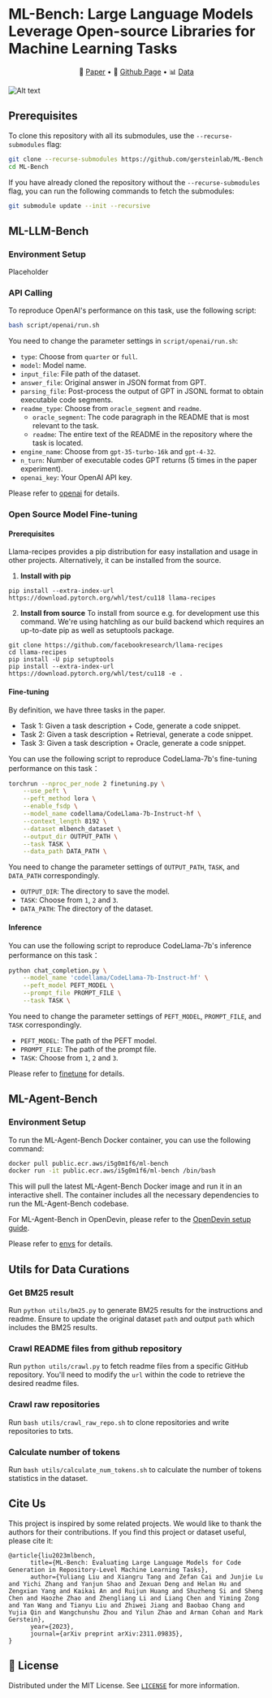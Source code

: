 # ML-Bench: Large Language Models Leverage Open-source Libraries for Machine Learning Tasks

<p align="center">
   📖 <a href="https://arxiv.org/abs/2311.09835" target="_blank">Paper</a>  • 🚀 <a href="https://ml-bench.github.io/" target="_blank">Github Page</a>  • 📊 <a href="https://huggingface.co/datasets/super-dainiu/ml-bench" target="_blank">Data</a> 
</p>

![Alt text](https://github.com/gersteinlab/ML-Bench/blob/master/assets/distribution.png)


## Prerequisites

  To clone this repository with all its submodules, use the `--recurse-submodules` flag:

  ```bash
  git clone --recurse-submodules https://github.com/gersteinlab/ML-Bench.git
  cd ML-Bench
  ```

  If you have already cloned the repository without the `--recurse-submodules` flag, you can run the following commands to fetch the submodules:

  ```bash
  git submodule update --init --recursive
  ```

## ML-LLM-Bench
### Environment Setup

Placeholder

### API Calling

To reproduce OpenAI's performance on this task, use the following script:
```bash
bash script/openai/run.sh
```

You need to change the parameter settings in `script/openai/run.sh`:

- `type`: Choose from `quarter` or `full`.
- `model`: Model name.
- `input_file`: File path of the dataset.
- `answer_file`: Original answer in JSON format from GPT.
- `parsing_file`: Post-process the output of GPT in JSONL format to obtain executable code segments.
- `readme_type`: Choose from `oracle_segment` and `readme`.
  - `oracle_segment`: The code paragraph in the README that is most relevant to the task.
  - `readme`: The entire text of the README in the repository where the task is located.
- `engine_name`: Choose from `gpt-35-turbo-16k` and `gpt-4-32`.
- `n_turn`: Number of executable codes GPT returns (5 times in the paper experiment).
- `openai_key`: Your OpenAI API key.

Please refer to [openai](scripts/openai/README.md) for details.

### Open Source Model Fine-tuning

#### Prerequisites
Llama-recipes provides a pip distribution for easy installation and usage in other projects. Alternatively, it can be installed from the source.

1. **Install with pip**
```
pip install --extra-index-url https://download.pytorch.org/whl/test/cu118 llama-recipes
```
2. **Install from source**
To install from source e.g. for development use this command. We're using hatchling as our build backend which requires an up-to-date pip as well as setuptools package.
```
git clone https://github.com/facebookresearch/llama-recipes
cd llama-recipes
pip install -U pip setuptools
pip install --extra-index-url https://download.pytorch.org/whl/test/cu118 -e .
```

#### Fine-tuning
By definition, we have three tasks in the paper.
* Task 1: Given a task description + Code, generate a code snippet.
* Task 2: Given a task description + Retrieval, generate a code snippet.
* Task 3: Given a task description + Oracle, generate a code snippet.

You can use the following script to reproduce CodeLlama-7b's fine-tuning performance on this task：
```bash
torchrun --nproc_per_node 2 finetuning.py \
    --use_peft \
    --peft_method lora \
    --enable_fsdp \
    --model_name codellama/CodeLlama-7b-Instruct-hf \
    --context_length 8192 \
    --dataset mlbench_dataset \
    --output_dir OUTPUT_PATH \
    --task TASK \
    --data_path DATA_PATH \
```

You need to change the parameter settings of `OUTPUT_PATH`, `TASK`, and `DATA_PATH` correspondingly.
* `OUTPUT_DIR`: The directory to save the model.
* `TASK`: Choose from `1`, `2` and `3`.
* `DATA_PATH`: The directory of the dataset.

#### Inference
You can use the following script to reproduce CodeLlama-7b's inference performance on this task：
```bash
python chat_completion.py \
    --model_name 'codellama/CodeLlama-7b-Instruct-hf' \
    --peft_model PEFT_MODEL \
    --prompt_file PROMPT_FILE \
    --task TASK \
```

You need to change the parameter settings of `PEFT_MODEL`, `PROMPT_FILE`, and `TASK` correspondingly.
* `PEFT_MODEL`: The path of the PEFT model.
* `PROMPT_FILE`: The path of the prompt file.
* `TASK`: Choose from `1`, `2` and `3`.

Please refer to [finetune](scripts/finetune/README.md) for details.

## ML-Agent-Bench
### Environment Setup

To run the ML-Agent-Bench Docker container, you can use the following command:

```bash
docker pull public.ecr.aws/i5g0m1f6/ml-bench
docker run -it public.ecr.aws/i5g0m1f6/ml-bench /bin/bash
```

This will pull the latest ML-Agent-Bench Docker image and run it in an interactive shell. The container includes all the necessary dependencies to run the ML-Agent-Bench codebase.

For ML-Agent-Bench in OpenDevin, please refer to the [OpenDevin setup guide](https://github.com/OpenDevin/OpenDevin/blob/main/evaluation/ml_bench/README.md).

Please refer to [envs](envs/README.md) for details.


## Utils for Data Curations

### Get BM25 result

Run `python utils/bm25.py` to generate BM25 results for the instructions and readme. Ensure to update the original dataset `path` and output `path` which includes the BM25 results.

### Crawl README files from github repository

Run `python utils/crawl.py` to fetch readme files from a specific GitHub repository. You'll need to modify the `url` within the code to retrieve the desired readme files.

### Crawl raw repositories
Run `bash utils/crawl_raw_repo.sh` to clone repositories and write repositories to txts.

### Calculate number of tokens
Run `bash utils/calculate_num_tokens.sh` to calculate the number of tokens statistics in the dataset.

## Cite Us
This project is inspired by some related projects. We would like to thank the authors for their contributions. If you find this project or dataset useful, please cite it:

```
@article{liu2023mlbench,
      title={ML-Bench: Evaluating Large Language Models for Code Generation in Repository-Level Machine Learning Tasks}, 
      author={Yuliang Liu and Xiangru Tang and Zefan Cai and Junjie Lu and Yichi Zhang and Yanjun Shao and Zexuan Deng and Helan Hu and Zengxian Yang and Kaikai An and Ruijun Huang and Shuzheng Si and Sheng Chen and Haozhe Zhao and Zhengliang Li and Liang Chen and Yiming Zong and Yan Wang and Tianyu Liu and Zhiwei Jiang and Baobao Chang and Yujia Qin and Wangchunshu Zhou and Yilun Zhao and Arman Cohan and Mark Gerstein},
      year={2023},
      journal={arXiv preprint arXiv:2311.09835},
}
```

## 📜 License

Distributed under the MIT License. See [`LICENSE`](./LICENSE) for more information.



